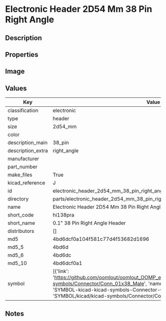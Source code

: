 # Electronic Header 2D54 Mm 38 Pin Right Angle

## Description

## Properties


## Image


## Values

| Key | Value |
| --- | --- |
| classification | electronic |
| type | header |
| size | 2d54_mm |
| color |  |
| description_main | 38_pin |
| description_extra | right_angle |
| manufacturer |  |
| part_number |  |
| make_files | True |
| kicad_reference | J |
| id | electronic_header_2d54_mm_38_pin_right_angle |
| directory | parts/electronic_header_2d54_mm_38_pin_right_angle |
| name | Electronic Header 2D54 Mm 38 Pin Right Angle |
| short_code | hi138pra |
| short_name | 0.1" 38 Pin Right Angle Header |
| distributors | [] |
| md5 | 4bd6dcf0a104f581c77d4f53682d1696 |
| md5_5 | 4bd6d |
| md5_6 | 4bd6dc |
| md5_10 | 4bd6dcf0a1 |
| symbol | [{'link': 'https://github.com/oomlout/oomlout_OOMP_eda_V2/tree/main/SYMBOL/kicad/kicad-symbols/Connector/Conn_01x38_Male', 'name': 'Connector : Conn_01x38_Male', 'id': 'SYMBOL-kicad-kicad-symbols-Connector-Conn_01x38_Male', 'directory': 'SYMBOL/kicad/kicad-symbols/Connector/Conn_01x38_Male/'}] |

## Notes


